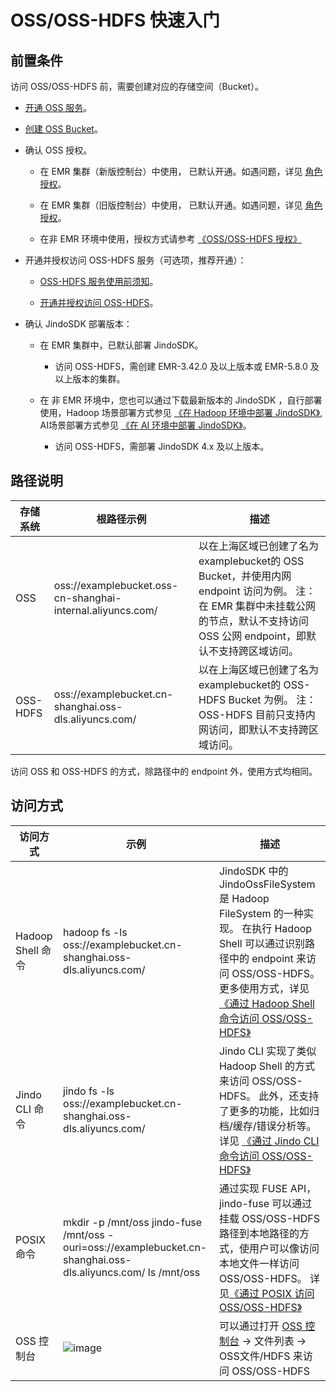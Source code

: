 # OSS/OSS-HDFS 快速入门

## 前置条件

访问 OSS/OSS-HDFS 前，需要创建对应的存储空间（Bucket）。

*   [开通 OSS 服务](https://help.aliyun.com/document_detail/31884.html)。
    
*   [创建 OSS Bucket](https://www.alibabacloud.com/help/zh/object-storage-service/latest/oss-console-create-buckets)。 
    
*   确认 OSS 授权。
    
    *   在 EMR 集群（新版控制台）中使用， 已默认开通。如遇问题，详见 [角色授权](https://help.aliyun.com/document_detail/379951.html)。
        
    *   在 EMR 集群（旧版控制台）中使用， 已默认开通。如遇问题，详见 [角色授权](https://help.aliyun.com/document_detail/28072.html)。
        
    *   在非 EMR 环境中使用，授权方式请参考 [《OSS/OSS-HDFS 授权》](./oss_ram_policy.md)
    
*   开通并授权访问 OSS-HDFS 服务（可选项，推荐开通）：
    
    *   [OSS-HDFS 服务使用前须知](https://www.alibabacloud.com/help/zh/object-storage-service/latest/usage-instructions-of-oss-hdfs)。
        
    *   [开通并授权访问 OSS-HDFS](https://help.aliyun.com/document_detail/419505.html)。
    
*   确认 JindoSDK 部署版本：
    
    *   在 EMR 集群中，已默认部署 JindoSDK。
        
        *   访问 OSS-HDFS，需创建 EMR-3.42.0 及以上版本或 EMR-5.8.0 及以上版本的集群。
        
    *   在 非 EMR 环境中，您也可以通过下载最新版本的 JindoSDK ，自行部署使用，Hadoop 场景部署方式参见 [《在 Hadoop 环境中部署 JindoSDK》](../jindosdk/jindosdk_deployment_hadoop.md), AI场景部署方式参见 [《在 AI 环境中部署 JindoSDK》](../jindosdk/jindosdk_deployment_ai.md)。
        
        *   访问 OSS-HDFS，需部署 JindoSDK 4.x 及以上版本。
            

## 路径说明

|  存储系统  |  根路径示例  |  描述  |
| --- | --- | --- |
|  OSS  |  oss://examplebucket.oss-cn-shanghai-internal.aliyuncs.com/  |  以在上海区域已创建了名为examplebucket的 OSS Bucket，并使用内网 endpoint 访问为例。 注：在 EMR 集群中未挂载公网的节点，默认不支持访问 OSS 公网 endpoint，即默认不支持跨区域访问。  |
|  OSS-HDFS  |  oss://examplebucket.cn-shanghai.oss-dls.aliyuncs.com/  |  以在上海区域已创建了名为examplebucket的 OSS-HDFS Bucket 为例。 注：OSS-HDFS 目前只支持内网访问，即默认不支持跨区域访问。  |

访问 OSS 和 OSS-HDFS 的方式，除路径中的 endpoint 外，使用方式均相同。

## 访问方式

|  访问方式  |  示例  |  描述  |
| --- | --- | --- |
|  Hadoop Shell 命令  |      hadoop fs -ls oss://examplebucket.cn-shanghai.oss-dls.aliyuncs.com/  |  JindoSDK 中的JindoOssFileSystem 是 Hadoop FileSystem 的一种实现。 在执行 Hadoop Shell 可以通过识别路径中的 endpoint 来访问 OSS/OSS-HDFS。 更多使用方式，详见 [《通过 Hadoop Shell 命令访问 OSS/OSS-HDFS》](./usages/oss_hadoop_shell.md)  |
|  Jindo CLI 命令  |      jindo fs -ls oss://examplebucket.cn-shanghai.oss-dls.aliyuncs.com/  |  Jindo CLI 实现了类似 Hadoop Shell 的方式来访问 OSS/OSS-HDFS。 此外，还支持了更多的功能，比如归档/缓存/错误分析等。详见 [《通过 Jindo CLI 命令访问 OSS/OSS-HDFS》](./usages/oss_jindo_cli.md)  |
|  POSIX 命令  |      mkdir -p /mnt/oss     jindo-fuse /mnt/oss -ouri=oss://examplebucket.cn-shanghai.oss-dls.aliyuncs.com/     ls /mnt/oss  |  通过实现 FUSE API，jindo-fuse 可以通过挂载 OSS/OSS-HDFS 路径到本地路径的方式，使用户可以像访问本地文件一样访问 OSS/OSS-HDFS。 详见[《通过 POSIX 访问 OSS/OSS-HDFS》](./usages/oss_posix.md)  |
|  OSS 控制台  |  ![image](https://alidocs.oss-accelerate.aliyuncs.com/res/AmPdnp5J3dDpqw98/img/92a7fe0e-28fd-44fa-bf78-9af8155636d0.png)  |  可以通过打开 [OSS 控制台](https://oss.console.aliyun.com/) -> 文件列表 -> OSS文件/HDFS 来访问 OSS/OSS-HDFS  |